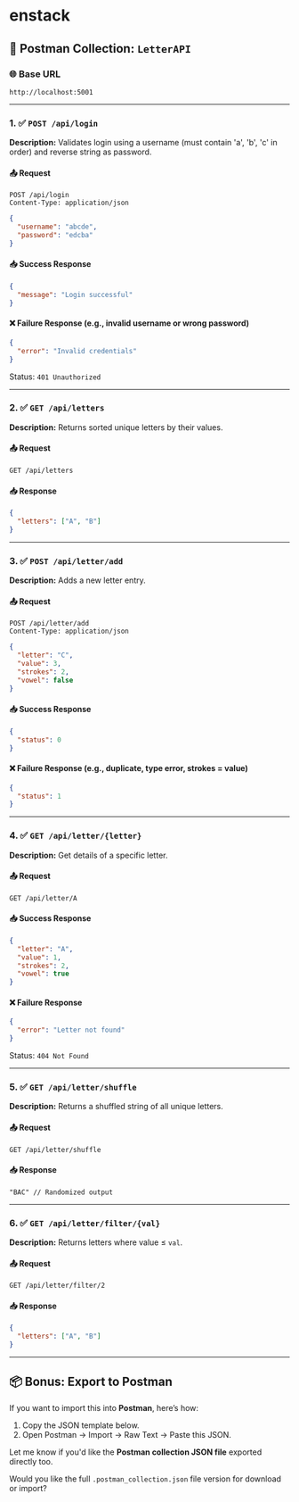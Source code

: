# enstack


## 🔧 Postman Collection: `LetterAPI`

### 🌐 Base URL

```
http://localhost:5001
```

---

### 1. ✅ `POST /api/login`

**Description:** Validates login using a username (must contain 'a', 'b', 'c' in order) and reverse string as password.

#### 📤 Request

```
POST /api/login
Content-Type: application/json
```

```json
{
  "username": "abcde",
  "password": "edcba"
}
```

#### 📥 Success Response

```json
{
  "message": "Login successful"
}
```

#### ❌ Failure Response (e.g., invalid username or wrong password)

```json
{
  "error": "Invalid credentials"
}
```

Status: `401 Unauthorized`

---

### 2. ✅ `GET /api/letters`

**Description:** Returns sorted unique letters by their values.

#### 📤 Request

```
GET /api/letters
```

#### 📥 Response

```json
{
  "letters": ["A", "B"]
}
```

---

### 3. ✅ `POST /api/letter/add`

**Description:** Adds a new letter entry.

#### 📤 Request

```
POST /api/letter/add
Content-Type: application/json
```

```json
{
  "letter": "C",
  "value": 3,
  "strokes": 2,
  "vowel": false
}
```

#### 📥 Success Response

```json
{
  "status": 0
}
```

#### ❌ Failure Response (e.g., duplicate, type error, strokes = value)

```json
{
  "status": 1
}
```

---

### 4. ✅ `GET /api/letter/{letter}`

**Description:** Get details of a specific letter.

#### 📤 Request

```
GET /api/letter/A
```

#### 📥 Success Response

```json
{
  "letter": "A",
  "value": 1,
  "strokes": 2,
  "vowel": true
}
```

#### ❌ Failure Response

```json
{
  "error": "Letter not found"
}
```

Status: `404 Not Found`

---

### 5. ✅ `GET /api/letter/shuffle`

**Description:** Returns a shuffled string of all unique letters.

#### 📤 Request

```
GET /api/letter/shuffle
```

#### 📥 Response

```
"BAC" // Randomized output
```

---

### 6. ✅ `GET /api/letter/filter/{val}`

**Description:** Returns letters where value ≤ `val`.

#### 📤 Request

```
GET /api/letter/filter/2
```

#### 📥 Response

```json
{
  "letters": ["A", "B"]
}
```

---

## 📦 Bonus: Export to Postman

If you want to import this into **Postman**, here’s how:

1. Copy the JSON template below.
2. Open Postman → Import → Raw Text → Paste this JSON.

Let me know if you'd like the **Postman collection JSON file** exported directly too.

Would you like the full `.postman_collection.json` file version for download or import?
